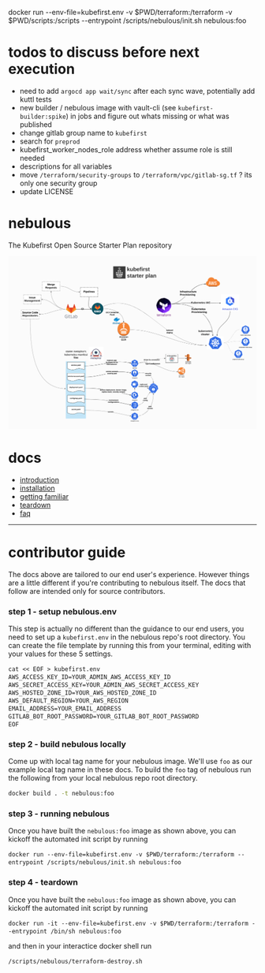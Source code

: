 docker run --env-file=kubefirst.env -v $PWD/terraform:/terraform -v $PWD/scripts:/scripts --entrypoint /scripts/nebulous/init.sh nebulous:foo

# todos to discuss before next execution
- need to add `argocd app wait/sync` after each sync wave, potentially add kuttl tests
- new builder / nebulous image with vault-cli (see `kubefirst-builder:spike`) in jobs and figure out whats missing or what was published
- change gitlab group name to `kubefirst`
- search for `preprod` 
- kubefirst_worker_nodes_role address whether assume role is still needed
- descriptions for all variables
- move `/terraform/security-groups` to `/terraform/vpc/gitlab-sg.tf` ? its only one security group
- update LICENSE


# nebulous
The Kubefirst Open Source Starter Plan repository

![images/starter.png](images/starter.png)

# docs
- [introduction](https://docs.kubefirst.com/starter/)
- [installation](https://docs.kubefirst.com/starter/nebulous/)
- [getting familiar](https://docs.kubefirst.com/starter/getting-familiar/)
- [teardown](https://docs.kubefirst.com/starter/teardown/)
- [faq](https://docs.kubefirst.com/starter/faq/)

---

# contributor guide

The docs above are tailored to our end user's experience. However things are a little different if you're contributing to nebulous itself. The docs that follow are intended only for source contributors.

### step 1 - setup nebulous.env

This step is actually no different than the guidance to our end users, you need to set up a `kubefirst.env` in the nebulous repo's root directory. You can create the file template by running this from your terminal, editing with your values for these 5 settings.

```
cat << EOF > kubefirst.env
AWS_ACCESS_KEY_ID=YOUR_ADMIN_AWS_ACCESS_KEY_ID
AWS_SECRET_ACCESS_KEY=YOUR_ADMIN_AWS_SECRET_ACCESS_KEY
AWS_HOSTED_ZONE_ID=YOUR_AWS_HOSTED_ZONE_ID
AWS_DEFAULT_REGION=YOUR_AWS_REGION
EMAIL_ADDRESS=YOUR_EMAIL_ADDRESS
GITLAB_BOT_ROOT_PASSWORD=YOUR_GITLAB_BOT_ROOT_PASSWORD
EOF
```

### step 2 - build nebulous locally

Come up with local tag name for your nebulous image. We'll use `foo` as our example local tag name in these docs. To build the `foo` tag of nebulous run the following from your local nebulous repo root directory.

```bash
docker build . -t nebulous:foo
```

### step 3 - running nebulous

Once you have built the `nebulous:foo` image as shown above, you can kickoff the automated init script by running

```
docker run --env-file=kubefirst.env -v $PWD/terraform:/terraform --entrypoint /scripts/nebulous/init.sh nebulous:foo
```

### step 4 - teardown

Once you have built the `nebulous:foo` image as shown above, you can kickoff the automated init script by running

```
docker run -it --env-file=kubefirst.env -v $PWD/terraform:/terraform --entrypoint /bin/sh nebulous:foo
```

and then in your interactice docker shell run

```
/scripts/nebulous/terraform-destroy.sh
```